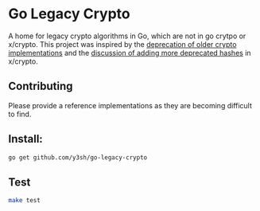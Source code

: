 # Go Legacy Crypto

A home for legacy crypto algorithms in Go, which are not in go crytpo or x/crypto. This project was inspired by the [deprecation of older crypto implementations](https://github.com/golang/go/issues/30141) and the [discussion of adding more deprecated hashes](https://github.com/golang/go/issues/32087) in x/crypto.

## Contributing

Please provide a reference implementations as they are becoming difficult to find.

## Install:

```sh
go get github.com/y3sh/go-legacy-crypto
```

## Test

```sh
make test
```
